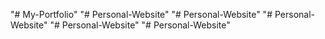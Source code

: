 "# My-Portfolio" 
"# Personal-Website" 
"# Personal-Website" 
"# Personal-Website" 
"# Personal-Website" 
"# Personal-Website" 
